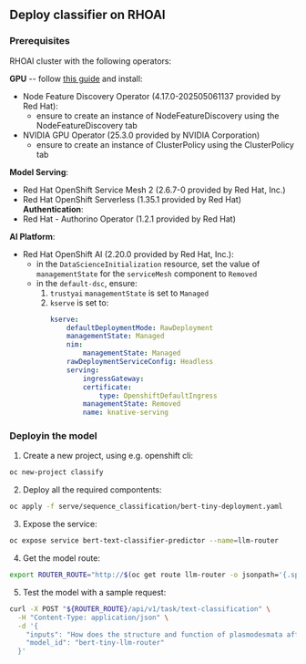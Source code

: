 ## Deploy classifier on RHOAI

### Prerequisites

RHOAI cluster with the following operators:

__GPU__ -- follow [this guide](https://docs.nvidia.com/datacenter/cloud-native/openshift/latest/steps-overview.html) and install:
- Node Feature Discovery Operator (4.17.0-202505061137 provided by Red Hat):
    - ensure to create an instance of NodeFeatureDiscovery using the NodeFeatureDiscovery tab
- NVIDIA GPU Operator (25.3.0 provided by NVIDIA Corporation)
    - ensure to create an instance of ClusterPolicy using the ClusterPolicy tab

__Model Serving__: 
- Red Hat OpenShift Service Mesh 2 (2.6.7-0 provided by Red Hat, Inc.)
- Red Hat OpenShift Serverless (1.35.1 provided by Red Hat)
__Authentication__: 
- Red Hat - Authorino Operator (1.2.1 provided by Red Hat)

__AI Platform__:
- Red Hat OpenShift AI (2.20.0 provided by Red Hat, Inc.):
    - in the `DataScienceInitialization` resource, set the value of `managementState` for the `serviceMesh` component to `Removed`
    - in the `default-dsc`, ensure:
        1. `trustyai` `managementState` is set to `Managed`
        2. `kserve` is set to:
            ```yaml
            kserve:
                defaultDeploymentMode: RawDeployment
                managementState: Managed
                nim:
                    managementState: Managed
                rawDeploymentServiceConfig: Headless
                serving:
                    ingressGateway:
                    certificate:
                        type: OpenshiftDefaultIngress
                    managementState: Removed
                    name: knative-serving
            ```


### Deployin the model

1. Create a new project, using e.g. openshift cli:
```bash
oc new-project classify
```

2. Deploy all the required compontents:
```bash
oc apply -f serve/sequence_classification/bert-tiny-deployment.yaml
```

3. Expose the service:
```bash
oc expose service bert-text-classifier-predictor --name=llm-router
```

4. Get the model route:
```bash
export ROUTER_ROUTE="http://$(oc get route llm-router -o jsonpath='{.spec.host}')"
```

5. Test the model with a sample request:
```bash
curl -X POST "${ROUTER_ROUTE}/api/v1/task/text-classification" \
  -H "Content-Type: application/json" \
  -d '{
    "inputs": "How does the structure and function of plasmodesmata affect cell-to-cell communication and signaling in plant tissues, particularly in response to environmental stresses?",
    "model_id": "bert-tiny-llm-router"
  }'
``` 